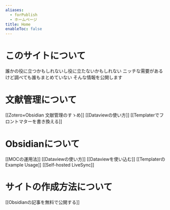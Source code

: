 ```yaml
---
aliases:
  - forPublish
  - ホームページ
title: Home
enableToc: false
---
```


# このサイトについて

誰かの役に立つかもしれないし役に立たないかもしれない
ニッチな需要があるけど調べても誰もまとめていない
そんな情報を公開します

# 文献管理について

[[Zotero×Obsidian 文献管理のすゝめ]]
[[Dataviewの使い方]]
[[Templaterでフロントマターを書き換える]]

# Obsidianについて

[[MOCの運用法]]
[[Dataviewの使い方]]
[[Dataviewを使い込む]]
[[TemplaterのExample Usage]]
[[Self-hosted LiveSync]]

# サイトの作成方法について
[[Obsidianの記事を無料で公開する]]
